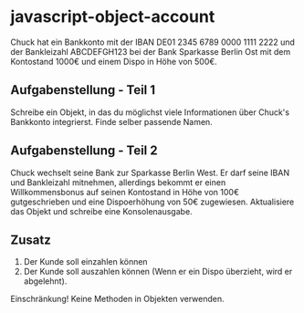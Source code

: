 # javascript-object-account

Chuck hat ein Bankkonto mit der IBAN DE01 2345 6789 0000 1111 2222 und der Bankleizahl ABCDEFGH123 bei der Bank Sparkasse Berlin Ost mit dem Kontostand 1000€ und einem Dispo in Höhe von 500€.

## Aufgabenstellung - Teil 1
Schreibe ein Objekt, in das du möglichst viele Informationen über Chuck's Bankkonto integrierst. Finde selber passende Namen.

## Aufgabenstellung - Teil 2
Chuck wechselt seine Bank zur Sparkasse Berlin West. Er darf seine IBAN und Bankleizahl mitnehmen, allerdings bekommt er einen Willkommensbonus auf seinen Kontostand in Höhe von 100€ gutgeschrieben und eine Dispoerhöhung von 50€ zugewiesen. Aktualisiere das Objekt und schreibe eine Konsolenausgabe.

## Zusatz
1. Der Kunde soll einzahlen können
2. Der Kunde soll auszahlen können (Wenn er ein Dispo überzieht, wird er abgelehnt).

Einschränkung! Keine Methoden in Objekten verwenden.

